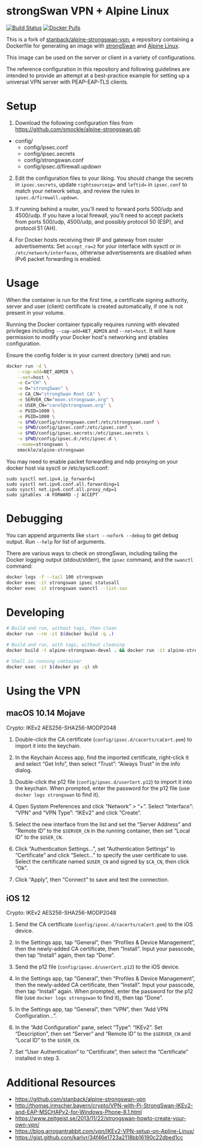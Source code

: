 # strongSwan VPN + Alpine Linux

[![Build Status](https://travis-ci.com/smockle/alpine-strongswan.svg?branch=master)](https://travis-ci.com/smockle/alpine-strongswan)
[![Docker Pulls](https://img.shields.io/docker/pulls/smockle/alpine-strongswan.svg?style=flat)](https://hub.docker.com/r/smockle/alpine-strongswan)

This is a fork of [stanback/alpine-strongswan-vpn](https://github.com/stanback/alpine-strongswan-vpn), a repository containing a Dockerfile for generating an image with [strongSwan](https://www.strongswan.org/) and [Alpine Linux](https://alpinelinux.org/).

This image can be used on the server or client in a variety of configurations.

The reference configuration in this repository and following guidelines are intended to provide an attempt at a best-practice example for setting up a universal VPN server with PEAP-EAP-TLS clients.

# Setup

1. Download the following configuration files from https://github.com/smockle/alpine-strongswan.git:

- config/
  - config/ipsec.conf
  - config/ipsec.secrets
  - config/strongswan.conf
  - config/ipsec.d/firewall.updown

2. Edit the configuration files to your liking. You should change the secrets in `ipsec.secrets`, update `rightsourceip=` and `leftid=` in `ipsec.conf` to match your network setup, and review the rules in `ipsec.d/firewall.updown`.

3. If running behind a router, you'll need to forward ports 500/udp and 4500/udp. If you have a local firewall, you'll need to accept packets from ports 500/udp, 4500/udp, and possibly protocol 50 (ESP), and protocol 51 (AH).

4. For Docker hosts receiving their IP and gateway from router advertisements: Set `accept_ra=2` for your interface with sysctl or in `/etc/network/interfaces`, otherwise advertisements are disabled when IPv6 packet forwarding is enabled.

# Usage

When the container is run for the first time, a certificate signing authority, server and user (client) certificate is created automatically, if one is not present in your volume.

Running the Docker container typically requires running with elevated privileges including `--cap-add=NET_ADMIN` and `--net=host`. It will have permission to modify your Docker host's networking and iptables configuration.

Ensure the config folder is in your current directory (`$PWD`) and run:

```Bash
docker run -d \
    --cap-add=NET_ADMIN \
    --net=host \
    -e C="CH" \
    -e O="strongSwan" \
    -e CA_CN="strongSwan Root CA" \
    -e SERVER_CN="moon.strongswan.org" \
    -e USER_CN="carol@strongswan.org" \
    -e PUID=1000 \
    -e PGID=1000 \
    -v $PWD/config/strongswan.conf:/etc/strongswan.conf \
    -v $PWD/config/ipsec.conf:/etc/ipsec.conf \
    -v $PWD/config/ipsec.secrets:/etc/ipsec.secrets \
    -v $PWD/config/ipsec.d:/etc/ipsec.d \
    --name=strongswan \
    smockle/alpine-strongswan
```

You may need to enable packet forwarding and ndp proxying on your docker host via sysctl or /etc/sysctl.conf:

```
sudo sysctl net.ipv4.ip_forward=1
sudo sysctl net.ipv6.conf.all.forwarding=1
sudo sysctl net.ipv6.conf.all.proxy_ndp=1
sudo iptables -A FORWARD -j ACCEPT
```

# Debugging

You can append arguments like `start --nofork --debug` to get debug output. Run `--help` for list of arguments.

There are various ways to check on strongSwan, including tailing the Docker logging output (stdout/stderr), the `ipsec` command, and the `swanctl` command:

```Bash
docker logs -f --tail 100 strongswan
docker exec -it strongswan ipsec statusall
docker exec -it strongswan swanctl --list-sas
```

# Developing

```Bash
# Build and run, without tags, then clean
docker run --rm -it $(docker build -q .)

# Build and run, with tags, without cleaning
docker build -t alpine-strongswan-devel . && docker run -it alpine-strongswan-devel

# Shell in running container
docker exec -it $(docker ps -q) sh
```

# Using the VPN

## macOS 10.14 Mojave

Crypto: IKEv2 AES256-SHA256-MODP2048

1. Double-click the CA certificate (`config/ipsec.d/cacerts/caCert.pem`) to import it into the keychain.

2. In the Keychain Access app, find the imported certificate, right-click it and select “Get Info”, then select “Trust”: “Always Trust” in the info dialog.

3. Double-click the p12 file (`config/ipsec.d/userCert.p12`) to import it into the keychain. When prompted, enter the password for the p12 file (use `docker logs strongswan` to find it).

4. Open System Preferences and click “Network” > “+”. Select “Interface”: “VPN” and “VPN Type”: “IKEv2” and click “Create”.

5. Select the new interface from the list and set the “Server Address” and “Remote ID” to the `$SERVER_CN` in the running container, then set “Local ID” to the `$USER_CN`.

6. Click “Authentication Settings…”, set “Authentication Settings” to “Certificate” and click “Select…” to specify the user certificate to use. Select the certificate named `$USER_CN` and signed by `$CA_CN`, then click “Ok”.

7. Click “Apply”, then “Connect” to save and test the connection.

## iOS 12

Crypto: IKEv2 AES256-SHA256-MODP2048

1. Send the CA certificate (`config/ipsec.d/cacerts/caCert.pem`) to the iOS device.

2. In the Settings app, tap “General”, then “Profiles & Device Management”, then the newly-added CA certificate, then “Install”. Input your passcode, then tap “Install” again, then tap “Done”.

3. Send the p12 file (`config/ipsec.d/userCert.p12`) to the iOS device.

4. In the Settings app, tap “General”, then “Profiles & Device Management”, then the newly-added CA certificate, then “Install”. Input your passcode, then tap “Install” again. When prompted, enter the password for the p12 file (use `docker logs strongswan` to find it), then tap “Done”.

5. In the Settings app, tap “General”, then “VPN”, then “Add VPN Configuration…”.

6. In the “Add Configuration” pane, select “Type”: “IKEv2”. Set “Description”, then set “Server” and “Remote ID” to the `$SERVER_CN` and “Local ID” to the `$USER_CN`.

7. Set “User Authentication” to “Certificate”, then select the “Certificate” installed in step 3.

# Additional Resources

- https://github.com/stanback/alpine-strongswan-vpn
- http://thomas.irmscher.bayern/crypto/VPN-with-Pi-StrongSwan-IKEv2-and-EAP-MSCHAPv2-for-Windows-Phone-8.1.html
- https://www.zeitgeist.se/2013/11/22/strongswan-howto-create-your-own-vpn/
- https://blog.arrogantrabbit.com/vpn/IKEv2-VPN-setup-on-Apline-Linux/
- https://gist.github.com/karlvr/34f46e1723a2118bb16190c22dbed1cc
